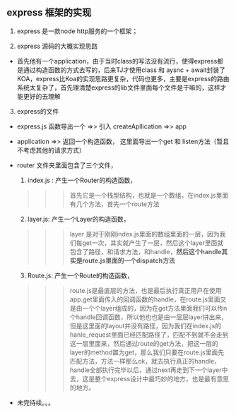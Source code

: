 ## express 框架的实现

1. express 是一款node http服务的一个框架；

2. express 源码的大概实现思路

- 首先他有一个application，由于当时class的写法没有流行，使得express都是通过构造函数的方式去写的，后来TJ才使用class 和 aysnc + await封装了KOA，express比Koa的实现思路更复杂，代码也更多，主要是express的路由系统太复杂了，首先理清楚express的lib文件里面每个文件是干嘛的，这样才能更好的去理解

3. express的文件

- express.js 函数导出一个 =>> 引入 createApllication =>> app

- application =>> 返回一个构造函数， 这里面导出一个get 和 listen方法（暂且不考虑其他的请求方式）

- router 文件夹里面包含了三个文件， 
    1. index.js : 产生一个Router的构造函数，
    >>> 首先它是一个栈型结构，也就是一个数组，在index.js里面有几个方法，首先一个route方法
    2. layer.js: 产生一个Layer的构造函数，
    >>> layer 是对于刚刚index.js里面的数组里面的一层，因为我们每get一次，其实就产生了一层，然后这个layer里面就包含了路径，和请求方法，和handle，<b>然后这个handle其实是route.js里面的一个dispatch方法</b>
    3. Route.js: 产生一个Route的构造函数，
    >>> route.js是最底层的方法，也是最后执行真正用户在使用app.get里面传入的回调函数的handle，在route.js里面又是由一个个layer组成的，因为在get方法里面我们可以传n个handle回调函数，所以他也也是由一层层layer拼出来，但是这里面的layout并没有路径，因为我们在index.js的hanle_request里面已经匹配路径了，匹配不到就不会走到这一层里面来，然后通过route的get方法，把这一层的layer的method置为get，那么我们只要在route.js里面先匹配方法，方法一样那么ok，就去执行真正的handle，handle全部执行完毕以后，通过next再走到下一个layer中去，这是整个express设计中最巧妙的地方，也是最有意思的地方。

- 未完待续。。。

